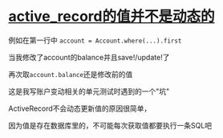 # [active_record的值并不是动态的](/2019/12_2/active_record_not_dynamic.md)

例如在第一行中 `account = Account.where(...).first`

当我修改了account的balance并且save!/update!了

再次取`account.balance`还是修改前的值

这是我写账户变动相关的单元测试时遇到的一个"坑"

ActiveRecord不会动态更新值的原因很简单，

因为值是存在数据库里的，不可能每次获取值都要执行一条SQL吧
